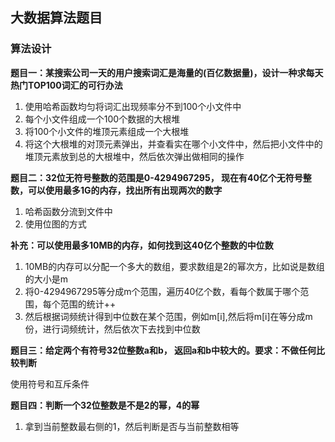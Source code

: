 ## 大数据算法题目

### 算法设计

**题目一：某搜索公司一天的用户搜索词汇是海量的(百亿数据量)，设计一种求每天热门TOP100词汇的可行办法**

1. 使用哈希函数均匀将词汇出现频率分不到100个小文件中
2. 每个小文件组成一个100个数据的大根堆
3. 将100个小文件的堆顶元素组成一个大根堆
4. 将这个大根堆的对顶元素弹出，并查看实在哪个小文件中，然后把小文件中的堆顶元素放到总的大根堆中，然后依次弹出做相同的操作

**题目二：32位无符号整数的范围是0-4294967295， 现在有40亿个无符号整数，可以使用最多1G的内存，找出所有出现两次的数字**

1. 哈希函数分流到文件中
2. 使用位图的方式

**补充：可以使用最多10MB的内存，如何找到这40亿个整数的中位数**

1. 10MB的内存可以分配一个多大的数组，要求数组是2的幂次方，比如说是数组的大小是m
2. 将0-4294967295等分成m个范围，遍历40亿个数，看每个数属于哪个范围，每个范围的统计++
3. 然后根据词频统计得到中位数在某个范围，例如m[i],然后将m[i]在等分成m份，进行词频统计，然后依次下去找到中位数

**题目三：给定两个有符号32位整数a和b， 返回a和b中较大的。要求：不做任何比较判断**

使用符号和互斥条件

**题目四：判断一个32位整数是不是2的幂，4的幂**

1. 拿到当前整数最右侧的1，然后判断是否与当前整数相等
